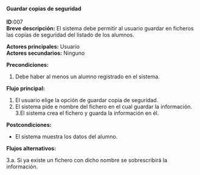 #### Guardar copias de seguridad
**ID**:007  
**Breve descripción:**
El sistema debe permitir al usuario guardar  en ficheros las copias de seguridad del listado de los alumnos.

**Actores principales:** Usuario  
**Actores secundarios:** Ninguno

**Precondiciones:**

1. Debe haber al menos un alumno registrado en el sistema.

**Flujo principal:**

1. El usuario elige la opción de guardar copia de seguridad.
2. El sistema pide e nombre del fichero en el cual guardar la información.
3.El sistema crea el fichero y guarda la información en él.

**Postcondiciones:**

* El sistema muestra los datos del alumno.

**Flujos alternativos:**

3.a. Si ya existe un fichero con dicho nombre se sobrescribirá la información.